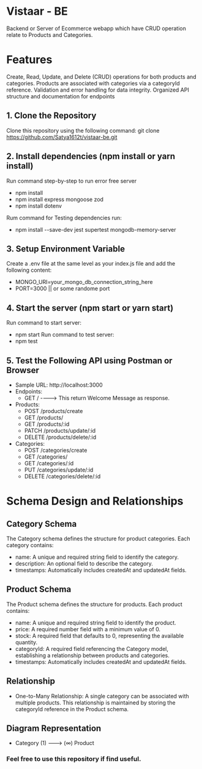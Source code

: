 # Vistaar - BE
Backend or Server of Ecommerce webapp which have CRUD operation relate to Products and Categories.

# Features
Create, Read, Update, and Delete (CRUD) operations for both products and categories.
Products are associated with categories via a categoryId reference.
Validation and error handling for data integrity.
Organized API structure and documentation for endpoints

## 1. Clone the Repository
Clone this repository using the following command: git clone https://github.com/Satya1612t/vistaar-be.git

## 2. Install dependencies (npm install or yarn install)
Run command step-by-step to run error free server
  - npm install
  - npm install express mongoose zod
  - npm install dotenv

Rum command for Testing dependencies run:
  - npm install --save-dev jest supertest mongodb-memory-server

## 3. Setup Environment Variable
Create a .env file at the same level as your index.js file and add the following content:
  - MONGO_URI=your_mongo_db_connection_string_here
  - PORT=3000 || or some randome port

## 4. Start the server (npm start or yarn start)
Run command to start server:
  - npm start
Run command to test server:
  - npm test

## 5. Test the Following API using Postman or Browser
  - Sample URL: http://localhost:3000
  - Endpoints:
      - GET / ----> This return Welcome Message as response.
  - Products:
      - POST /products/create
      - GET /products/
      - GET /products/:id
      - PATCH /products/update/:id
      - DELETE /products/delete/:id
  - Categories:
      - POST /categories/create
      - GET /categories/
      - GET /categories/:id
      - PUT /categories/update/:id
      - DELETE /categories/delete/:id

# Schema Design and Relationships
## Category Schema
The Category schema defines the structure for product categories. Each category contains:

 - name: A unique and required string field to identify the category.
 - description: An optional field to describe the category.
 - timestamps: Automatically includes createdAt and updatedAt fields.


## Product Schema
The Product schema defines the structure for products. Each product contains:

 - name: A unique and required string field to identify the product.
 - price: A required number field with a minimum value of 0.
 - stock: A required field that defaults to 0, representing the available quantity.
 - categoryId: A required field referencing the Category model, establishing a relationship between products and categories.
 - timestamps: Automatically includes createdAt and updatedAt fields.

## Relationship
 - One-to-Many Relationship:
A single category can be associated with multiple products.
This relationship is maintained by storing the categoryId reference in the Product schema.

## Diagram Representation
 - Category (1) ---> (∞) Product

### Feel free to use this repository if find useful.
